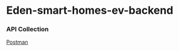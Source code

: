 # Eden-smart-homes-ev-backend

### API Collection 

[Postman](https://documenter.getpostman.com/view/4476405/TzRXARnY)
